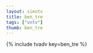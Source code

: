 ```yaml
--- 
layout: sieutv
title: ben_tre
tags: ["vntv"]
thumb: ben_tre
---
```

{% include tvadv key=ben_tre %}
